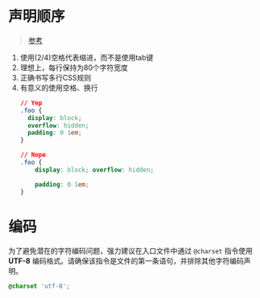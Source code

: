 # 声明顺序

> [参考](参考)


1. 使用(2/4)空格代表缩进，而不是使用tab键
2. 理想上，每行保持为80个字符宽度
3. 正确书写多行CSS规则
4. 有意义的使用空格、换行
   ```css
   // Yep
   .foo {
     display: block;
     overflow: hidden;
     padding: 0 1em;
   }

   // Nope
   .foo {
       display: block; overflow: hidden;

       padding: 0 1em;
   }
   ```




# 编码

为了避免潜在的字符编码问题，强力建议在入口文件中通过 `@charset` 指令使用 **UTF-8** 编码格式。请确保该指令是文件的第一条语句，并排除其他字符编码声明。
```css
@charset 'utf-8';
```








[^参考]: http://www.kancloud.cn/kancloud/sass-guidelin/48096 